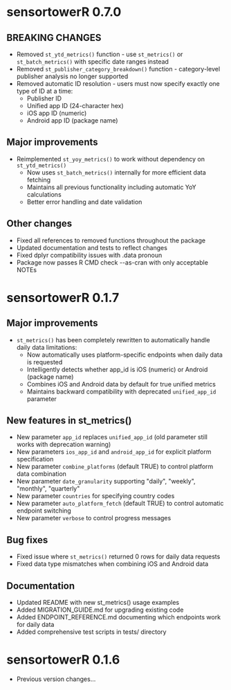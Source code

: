 # sensortowerR 0.7.0

## BREAKING CHANGES

* Removed `st_ytd_metrics()` function - use `st_metrics()` or `st_batch_metrics()` with specific date ranges instead
* Removed `st_publisher_category_breakdown()` function - category-level publisher analysis no longer supported  
* Removed automatic ID resolution - users must now specify exactly one type of ID at a time:
  - Publisher ID
  - Unified app ID (24-character hex)
  - iOS app ID (numeric)
  - Android app ID (package name)

## Major improvements

* Reimplemented `st_yoy_metrics()` to work without dependency on `st_ytd_metrics()`
  - Now uses `st_batch_metrics()` internally for more efficient data fetching
  - Maintains all previous functionality including automatic YoY calculations
  - Better error handling and date validation

## Other changes

* Fixed all references to removed functions throughout the package
* Updated documentation and tests to reflect changes
* Fixed dplyr compatibility issues with .data pronoun
* Package now passes R CMD check --as-cran with only acceptable NOTEs

# sensortowerR 0.1.7

## Major improvements

* `st_metrics()` has been completely rewritten to automatically handle daily data limitations:
  - Now automatically uses platform-specific endpoints when daily data is requested
  - Intelligently detects whether app_id is iOS (numeric) or Android (package name)
  - Combines iOS and Android data by default for true unified metrics
  - Maintains backward compatibility with deprecated `unified_app_id` parameter

## New features in st_metrics()

* New parameter `app_id` replaces `unified_app_id` (old parameter still works with deprecation warning)
* New parameters `ios_app_id` and `android_app_id` for explicit platform specification
* New parameter `combine_platforms` (default TRUE) to control platform data combination
* New parameter `date_granularity` supporting "daily", "weekly", "monthly", "quarterly"
* New parameter `countries` for specifying country codes
* New parameter `auto_platform_fetch` (default TRUE) to control automatic endpoint switching
* New parameter `verbose` to control progress messages

## Bug fixes

* Fixed issue where `st_metrics()` returned 0 rows for daily data requests
* Fixed data type mismatches when combining iOS and Android data

## Documentation

* Updated README with new st_metrics() usage examples
* Added MIGRATION_GUIDE.md for upgrading existing code
* Added ENDPOINT_REFERENCE.md documenting which endpoints work for daily data
* Added comprehensive test scripts in tests/ directory

# sensortowerR 0.1.6

* Previous version changes...